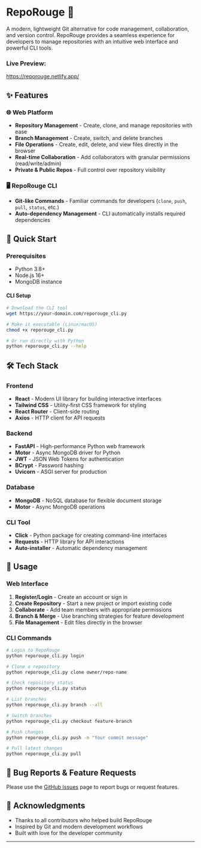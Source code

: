 # RepoRouge 🔴

A modern, lightweight Git alternative for code management, collaboration, and version control. RepoRouge provides a seamless experience for developers to manage repositories with an intuitive web interface and powerful CLI tools.

### Live Preview:
https://reporouge.netlify.app/

## ✨ Features
 
### 🌐 Web Platform
- **Repository Management** - Create, clone, and manage repositories with ease
- **Branch Management** - Create, switch, and delete branches
- **File Operations** - Create, edit, delete, and view files directly in the browser
- **Real-time Collaboration** - Add collaborators with granular permissions (read/write/admin)
- **Private & Public Repos** - Full control over repository visibility

### 🖥️ RepoRouge CLI
- **Git-like Commands** - Familiar commands for developers (`clone`, `push`, `pull`, `status`, etc.)
- **Auto-dependency Management** - CLI automatically installs required dependencies

## 🚀 Quick Start

### Prerequisites
- Python 3.8+
- Node.js 16+
- MongoDB instance

#### CLI Setup
```bash
# Download the CLI tool
wget https://your-domain.com/reporouge_cli.py

# Make it executable (Linux/macOS)
chmod +x reporouge_cli.py

# Or run directly with Python
python reporouge_cli.py --help
```

## 🛠️ Tech Stack

### Frontend
- **React** - Modern UI library for building interactive interfaces
- **Tailwind CSS** - Utility-first CSS framework for styling
- **React Router** - Client-side routing
- **Axios** - HTTP client for API requests

### Backend
- **FastAPI** - High-performance Python web framework
- **Motor** - Async MongoDB driver for Python
- **JWT** - JSON Web Tokens for authentication
- **BCrypt** - Password hashing
- **Uvicorn** - ASGI server for production

### Database
- **MongoDB** - NoSQL database for flexible document storage
- **Motor** - Async MongoDB operations

### CLI Tool
- **Click** - Python package for creating command-line interfaces
- **Requests** - HTTP library for API interactions
- **Auto-installer** - Automatic dependency management

## 📖 Usage

### Web Interface

1. **Register/Login** - Create an account or sign in
2. **Create Repository** - Start a new project or import existing code
3. **Collaborate** - Add team members with appropriate permissions
4. **Branch & Merge** - Use branching strategies for feature development
5. **File Management** - Edit files directly in the browser

### CLI Commands

```bash
# Login to RepoRouge
python reporouge_cli.py login

# Clone a repository
python reporouge_cli.py clone owner/repo-name

# Check repository status
python reporouge_cli.py status

# List branches
python reporouge_cli.py branch --all

# Switch branches
python reporouge_cli.py checkout feature-branch

# Push changes
python reporouge_cli.py push -m "Your commit message"

# Pull latest changes
python reporouge_cli.py pull
```

## 🐛 Bug Reports & Feature Requests

Please use the [GitHub Issues](https://github.com/repo-rouge-releases/issues) page to report bugs or request features.

## 🙏 Acknowledgments

- Thanks to all contributors who helped build RepoRouge
- Inspired by Git and modern development workflows
- Built with love for the developer community

---
